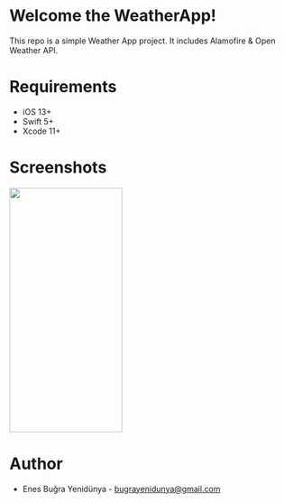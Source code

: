 # Welcome the WeatherApp!

This repo is a simple Weather App project. It includes Alamofire & Open Weather API. 

# Requirements
  - iOS 13+
  - Swift 5+
  - Xcode 11+

# Screenshots
<img src="https://user-images.githubusercontent.com/54468032/93711846-300ce000-fb5a-11ea-96dc-37a671bf7a14.png" width="200" height="433">

# Author
  - Enes Buğra Yenidünya - bugrayenidunya@gmail.com
